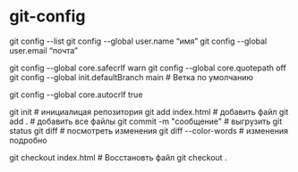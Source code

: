 # git-config
git config --list
git config --global user.name “имя”
git config --global user.email “почта”


git config --global core.safecrlf warn
git config --global core.quotepath off
git config --global init.defaultBranch main # Ветка по умолчанию

git config --global core.autocrlf true

git init # инициалицая репозитория
git add index.html # добавить файл
git add . # добавить все файлы
git commit -m "сообщение" # выгрузить
git status
git diff # посмотреть изменения
git diff --color-words # изменения подробно

git checkout index.html # Восстановть файл
git checkout .
